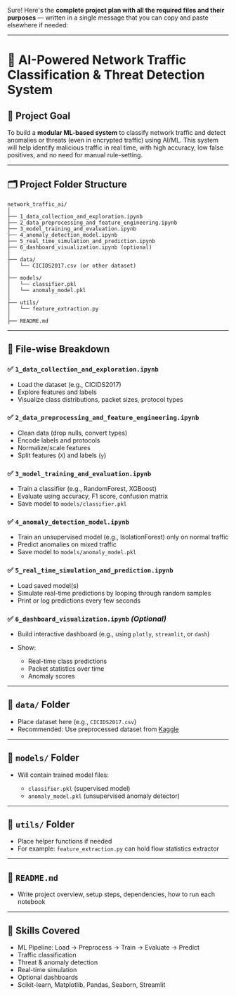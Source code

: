 Sure! Here's the **complete project plan with all the required files and their purposes** — written in a single message that you can copy and paste elsewhere if needed:

---

# 🔐 **AI-Powered Network Traffic Classification & Threat Detection System**

## 📘 **Project Goal**

To build a **modular ML-based system** to classify network traffic and detect anomalies or threats (even in encrypted traffic) using AI/ML. This system will help identify malicious traffic in real time, with high accuracy, low false positives, and no need for manual rule-setting.

---

## 🗂️ **Project Folder Structure**

```
network_traffic_ai/
│
├── 1_data_collection_and_exploration.ipynb
├── 2_data_preprocessing_and_feature_engineering.ipynb
├── 3_model_training_and_evaluation.ipynb
├── 4_anomaly_detection_model.ipynb
├── 5_real_time_simulation_and_prediction.ipynb
├── 6_dashboard_visualization.ipynb (optional)
│
├── data/
│   └── CICIDS2017.csv (or other dataset)
│
├── models/
│   └── classifier.pkl
│   └── anomaly_model.pkl
│
├── utils/
│   └── feature_extraction.py
│
├── README.md
```

---

## 📒 **File-wise Breakdown**

### ✅ `1_data_collection_and_exploration.ipynb`

- Load the dataset (e.g., CICIDS2017)
- Explore features and labels
- Visualize class distributions, packet sizes, protocol types

### ✅ `2_data_preprocessing_and_feature_engineering.ipynb`

- Clean data (drop nulls, convert types)
- Encode labels and protocols
- Normalize/scale features
- Split features (`X`) and labels (`y`)

### ✅ `3_model_training_and_evaluation.ipynb`

- Train a classifier (e.g., RandomForest, XGBoost)
- Evaluate using accuracy, F1 score, confusion matrix
- Save model to `models/classifier.pkl`

### ✅ `4_anomaly_detection_model.ipynb`

- Train an unsupervised model (e.g., IsolationForest) only on normal traffic
- Predict anomalies on mixed traffic
- Save model to `models/anomaly_model.pkl`

### ✅ `5_real_time_simulation_and_prediction.ipynb`

- Load saved model(s)
- Simulate real-time predictions by looping through random samples
- Print or log predictions every few seconds

### ✅ `6_dashboard_visualization.ipynb` _(Optional)_

- Build interactive dashboard (e.g., using `plotly`, `streamlit`, or `dash`)
- Show:

  - Real-time class predictions
  - Packet statistics over time
  - Anomaly scores

---

## 📁 `data/` Folder

- Place dataset here (e.g., `CICIDS2017.csv`)
- Recommended: Use preprocessed dataset from [Kaggle](https://www.kaggle.com/datasets/cicdataset/cicids2017)

---

## 📁 `models/` Folder

- Will contain trained model files:

  - `classifier.pkl` (supervised model)
  - `anomaly_model.pkl` (unsupervised anomaly detector)

---

## 📁 `utils/` Folder

- Place helper functions if needed
- For example: `feature_extraction.py` can hold flow statistics extractor

---

## 📄 `README.md`

- Write project overview, setup steps, dependencies, how to run each notebook

---

## 🧠 **Skills Covered**

- ML Pipeline: Load → Preprocess → Train → Evaluate → Predict
- Traffic classification
- Threat & anomaly detection
- Real-time simulation
- Optional dashboards
- Scikit-learn, Matplotlib, Pandas, Seaborn, Streamlit
